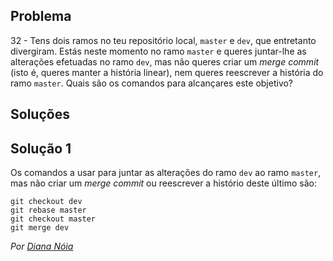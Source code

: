 ## Problema

32 - Tens dois ramos no teu repositório local, `master` e `dev`, que entretanto
divergiram. Estás neste momento no ramo `master` e queres juntar-lhe as
alterações efetuadas no ramo `dev`, mas não queres criar um _merge commit_
(isto é, queres manter a história linear), nem queres reescrever a história do
ramo `master`. Quais são os comandos para alcançares este objetivo?

## Soluções

## Solução 1

Os comandos a usar para juntar as alterações do ramo `dev` ao ramo `master`,
mas não criar um _merge commit_ ou reescrever a histório deste último são:

```
git checkout dev
git rebase master
git checkout master
git merge dev
```

*Por [Diana Nóia](https://github.com/DianaNoia)*